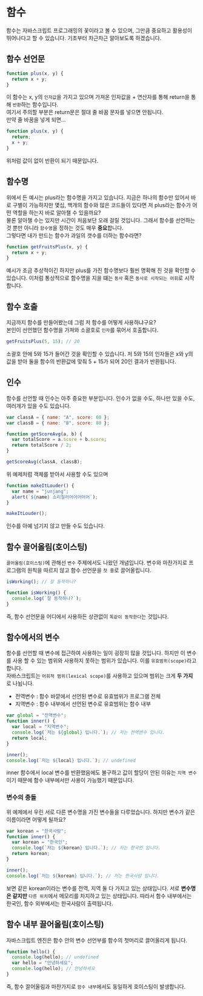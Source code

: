 # 함수

함수는 자바스크립트 프로그래밍의 꽃이라고 볼 수 있으며, 그만큼 중요하고 활용성이 뛰어나다고 할 수 있습니다. 기초부터 차근차근 알아보도록 하겠습니다.

## 함수 선언문

```js
function plus(x, y) {
  return x + y;
}
```

이 함수는 x, y의 `인자값`을 가지고 있으며 가져온 인자값을 + 연산자를 통해 return을 통해 `반환`하는 함수입니다.<br/>
여기서 주의할 부분은 return문은 절대 줄 바꿈 문자를 넣으면 안됩니다.<br/>
만약 줄 바꿈을 넣게 되면...

```js
function plus(x, y) {
  return;
  x + y;
}
```

위처럼 값이 없이 반환이 되기 때문입니다.<br/>

## 함수명

위에서 든 예시는 plus라는 함수명을 가지고 있습니다. 지금은 하나의 함수만 있어서 바로 구별이 가능하지만 몇십, 백개의 함수와 많은 코드들이 있다면 저 plus라는 함수가 어떤 역할을 하는지 바로 알아챌 수 있을까요?<br/>
물론 알아챌 수는 있지만 시간이 처음보단 오래 걸릴 것입니다. 그래서 함수를 선언하는 것 뿐만 아니라 `함수명`을 정하는 것도 매우 **중요**합니다.<br/>
그렇다면 내가 만드는 함수가 과일의 갯수를 더하는 함수라면?

```js
function getFruitsPlus(x, y) {
  return x + y;
}
```

예시가 조금 추상적이긴 하지만 plus를 가진 함수명보다 훨씬 명확해 진 것을 확인할 수 있습니다. 이처럼 통상적으로 함수명을 지을 떄는 `동사` 혹은 `동사로 시작되는 어휘`로 시작합니다.

## 함수 호출

지금까지 함수를 만들어봤는데 그럼 저 함수를 어떻게 사용하냐구요?<br/>
본인이 선언했던 함수명을 가져와 소괄호로 `인자`를 묶어서 호출합니다.

```js
getFruitsPlus(5, 15); // 20
```

소괄호 안에 5와 15가 들어간 것을 확인할 수 있습니다. 저 5와 15의 인자들은 x와 y의 값을 받아 둘을 함수의 반환값에 맞춰 5 + 15가 되어 20인 결과가 반환됩니다.

## 인수

함수를 선언할 때 인수는 아주 중요한 부분입니다. 인수가 없을 수도, 하나만 있을 수도, 여러개가 있을 수도 있습니다.

```js
var classA = { name: "A", score: 60 };
var classB = { name: "B", score: 80 };

function getScoreAvg(a, b) {
  var totalScore = a.score + b.score;
  return totalScore / 2;
}

getScoreAvg(classA, classB);
```

위 예제처럼 객체를 받아서 사용할 수도 있으며

```js
function makeItLouder() {
  var name = "junjang";
  alert(`${name} 소리질러어어어어어`);
}

makeItLouder();
```

인수를 아예 넘기지 않고 만들 수도 있습니다.

## 함수 끌어올림(호이스팅)

`끌어올림(호이스팅)`에 관해선 `변수` 주제에서도 나왔던 개념입니다. 변수와 마찬가지로 프로그램의 원칙을 따르지 않고 함수 선언문을 `첫 줄`로 끌어올립니다.

```js
isWorking(); // 잘 동작하나?

function isWorking() {
  console.log(`잘 동작하나?`);
}
```

즉, 함수 선언문을 어디에서 사용하든 상관없이 `똑같이 동작한다`는 것입니다.

## 함수에서의 변수

함수를 선언할 때 변수에 접근하여 사용하는 일이 굉장히 많을 것입니다. 하지만 이 변수를 사용 할 수 있는 범위와 사용하지 못하는 범위가 있습니다. 이를 `유효범위(scope)`라고 합니다.<br/>
자바스크립트는 `어휘적 범위(lexical scope)`를 사용하고 있으며 범위는 크게 **두 가지**로 나뉩니다.

- 전역변수 : 함수 바깥에서 선언된 변수로 유효범위가 프로그램 전체
- 지역변수 : 함수 내부에서 선언된 변수로 유효범위는 함수 내부

```js
var global = "전역변수";
function inner() {
  var local = "지역변수";
  console.log(`저는 ${global} 입니다.`); // 저는 전역변수 입니다.
  return local;
}

inner();
console.log(`저는 ${local} 입니다.`); // undefined
```

inner 함수에서 local 변수를 반환했음에도 불구하고 값이 할당이 안된 이유는 `지역 변수`이기 때문에 함수 내부에서만 사용이 가능했기 때문입니다.

### 변수의 충돌

위 예제에서 우린 서로 다른 변수명을 가진 변수들을 다루었습니다. 하지만 변수가 같은 이름이라면 어떻게 될까요?

```js
var korean = "한국사람";
function inner() {
  var korean = "한국인";
  console.log(`저는 ${korean} 입니다.`); // 저는 한국인 입니다.
  return korean;
}

inner();
console.log(`저는 ${korean} 입니다.`); // 저는 한국사람 입니다.
```

보면 같은 korean이라는 변수를 전역, 지역 둘 다 가지고 있는 상태입니다. 서로 **변수명은 같지만** `다른 위치`에서 메모리를 차지하고 있는 상태입니다. 따라서 함수 내부에서는 한국인, 함수 외부에서는 한국사람이 출력됩니다.

## 함수 내부 끌어올림(호이스팅)

자바스크립트 엔진은 함수 안의 변수 선언부를 함수의 첫머리로 끌어올리게 됩니다.

```js
function hello() {
  console.log(hello); // undefined
  var hello = "안녕하세요";
  console.log(hello); // 안녕하세요
}
```

즉, 함수 끌어올림과 마찬가지로 `함수 내부`에서도 동일하게 호이스팅이 발생합니다.
